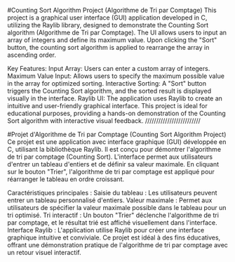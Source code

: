 #Counting Sort Algorithm Project (Algorithme de Tri par Comptage)
This project is a graphical user interface (GUI) application developed in C, utilizing the Raylib library, designed to demonstrate the Counting Sort algorithm (Algorithme de Tri par Comptage). The UI allows users to input an array of integers and define its maximum value. Upon clicking the "Sort" button, the counting sort algorithm is applied to rearrange the array in ascending order.

Key Features:
Input Array: Users can enter a custom array of integers.
Maximum Value Input: Allows users to specify the maximum possible value in the array for optimized sorting.
Interactive Sorting: A "Sort" button triggers the Counting Sort algorithm, and the sorted result is displayed visually in the interface.
Raylib UI: The application uses Raylib to create an intuitive and user-friendly graphical interface.
This project is ideal for educational purposes, providing a hands-on demonstration of the Counting Sort algorithm with interactive visual feedback.
/////////////////////////

#Projet d'Algorithme de Tri par Comptage (Counting Sort Algorithm Project)
Ce projet est une application avec interface graphique (GUI) développée en C, utilisant la bibliothèque Raylib. Il est conçu pour démontrer l'algorithme de tri par comptage (Counting Sort). L'interface permet aux utilisateurs d'entrer un tableau d'entiers et de définir sa valeur maximale. En cliquant sur le bouton "Trier", l'algorithme de tri par comptage est appliqué pour réarranger le tableau en ordre croissant.

Caractéristiques principales :
Saisie du tableau : Les utilisateurs peuvent entrer un tableau personnalisé d'entiers.
Valeur maximale : Permet aux utilisateurs de spécifier la valeur maximale possible dans le tableau pour un tri optimisé.
Tri interactif : Un bouton "Trier" déclenche l'algorithme de tri par comptage, et le résultat trié est affiché visuellement dans l'interface.
Interface Raylib : L'application utilise Raylib pour créer une interface graphique intuitive et conviviale.
Ce projet est idéal à des fins éducatives, offrant une démonstration pratique de l'algorithme de tri par comptage avec un retour visuel interactif.
